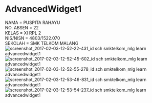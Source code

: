 # AdvancedWidget1
NAMA = PUSPITA RAHAYU<br>
NO. ABSEN = 22<br>
KELAS = XI RPL 2<br>
NIS/NISN = 4803/1522.070<br>
SEKOLAH = SMK TELKOM MALANG<br>
![screenshot_2017-02-03-12-52-22-431_id sch smktelkom_mlg learn advancedwidget1](https://cloud.githubusercontent.com/assets/22347907/22581082/0965d3da-ea10-11e6-8ef0-0d6f3950e63b.png)
![screenshot_2017-02-03-12-52-45-602_id sch smktelkom_mlg learn advancedwidget1](https://cloud.githubusercontent.com/assets/22347907/22581083/096701d8-ea10-11e6-9dee-cd9aac915a8f.png)
![screenshot_2017-02-03-12-52-55-278_id sch smktelkom_mlg learn advancedwidget1](https://cloud.githubusercontent.com/assets/22347907/22581085/096de98a-ea10-11e6-8582-026cf07d617e.png)
![screenshot_2017-02-03-12-53-46-831_id sch smktelkom_mlg learn advancedwidget1](https://cloud.githubusercontent.com/assets/22347907/22581084/096d354e-ea10-11e6-9fbd-1f06a65b314c.png)
![screenshot_2017-02-03-12-53-54-237_id sch smktelkom_mlg learn advancedwidget1](https://cloud.githubusercontent.com/assets/22347907/22581088/0c4f93f6-ea10-11e6-94ea-24217e4bd482.png)
